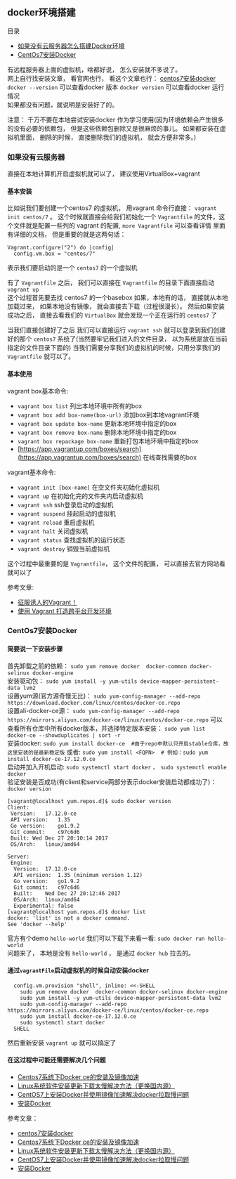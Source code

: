 ## docker环境搭建

目录
- [如果没有云服务器怎么搭建Docker环境](#class01-01)
- [CentOs7安装Docker](#CentOs7安装Docker)


有远程服务器上面的虚拟机，啥都好说， 怎么安装就不多说了。                       
网上自行找安装文章， 看官网也行， 看这个文章也行： [centos7安装docker](https://note.youdao.com/ynoteshare1/index.html?id=86fe5f7ae74004c70eade69edc54f8ea&type=note)
`docker --version` 可以查看docker 版本
`docker version` 可以查看docker 运行情况                        
如果都没有问题，就说明是安装好了的。

注意： 千万不要在本地尝试安装docker 作为学习使用(因为环境依赖会产生很多的没有必要的依赖包， 但是这些依赖包删除又是很麻烦的事儿。
如果都安装在虚拟机里面， 删除的时候， 直接删除我们的虚拟机， 就会方便非常多。)


### <div id="class01-01">如果没有云服务器</div>
直接在本地计算机开启虚拟机就可以了， 建议使用VirtualBox+vagrant 


#### 基本安装
比如说我们要创建一个centos7 的虚拟机， 用vagrant 命令行直接： `vagrant init centos/7` 。
这个时候就直接会给我们初始化一个 `Vagrantfile` 的文件，这个文件就是配置一些列的 vagrant 的配置, `more Vagrantfile` 可以查看详情
里面有详细的文档， 但是重要的就是这两句话：
```
Vagrant.configure("2") do |config|
  config.vm.box = "centos/7"
```
表示我们要启动的是一个 `centos7` 的一个虚拟机

有了 `Vagrantfile` 之后， 我们可以直接在 `Vagrantfile` 的目录下面直接启动 `vagrant up`               
这个过程首先要去找 centos7 的一个basebox 如果，本地有的话， 直接就从本地加载过来， 如果本地没有镜像， 就会直接去下载（过程很漫长）。
然后如果安装成功之后， 直接去看我们的 `VirtualBox` 就会发现一个正在运行的 `centos7` 了

当我们直接创建好了之后 我们可以直接运行 `vagrant ssh` 就可以登录到我们创建好的那个 `centos7` 系统了(当然要牢记我们进入的文件目录， 以为系统是放在当前指定的文件目录下面的)
当我们需要分享我们的虚拟机的时候，只用分享我们的 `Vagrantfile` 就可以了。

#### 基本使用
vagrant box基本命令:                    
- `vagrant box list` 列出本地环境中所有的box
- `vagrant box add box-name(box-url)` 添加box到本地vagrant环境
- `vagrant box update box-name` 更新本地环境中指定的box
- `vagrant box remove box-name` 删除本地环境中指定的box
- `vagrant box repackage box-name` 重新打包本地环境中指定的box
- [https://app.vagrantup.com/boxes/search](https://app.vagrantup.com/boxes/search) 在线查找需要的box

vagrant基本命令:                    
- `vagrant init [box-name]` 在空文件夹初始化虚拟机
- `vagrant up` 在初始化完的文件夹内启动虚拟机
- `vagrant ssh` ssh登录启动的虚拟机
- `vagrant suspend` 挂起启动的虚拟机
- `vagrant reload` 重启虚拟机
- `vagrant halt` 关闭虚拟机
- `vagrant status` 查找虚拟机的运行状态
- `vagrant destroy` 销毁当前虚拟机

这个过程中最重要的是 `Vagrantfile`， 这个文件的配置， 可以直接去官方网站看就可以了


                  
参考文章:                   
- [征服诱人的Vagrant！](https://www.cnblogs.com/hafiz/p/9175484.html)
- [使用 Vagrant 打造跨平台开发环境](https://segmentfault.com/a/1190000000264347)



### <div class="class01-02">CentOs7安装Docker</div> 
#### 简要说一下安装步骤                      
首先卸载之前的依赖： `sudo yum remove docker  docker-common docker-selinux docker-engine`                         
安装驱动包： `sudo yum install -y yum-utils device-mapper-persistent-data lvm2`                   
设置yum源(官方源奇慢无比)： `sudo yum-config-manager --add-repo https://download.docker.com/linux/centos/docker-ce.repo`                                    
设置ali-docker-ce源： `sudo yum-config-manager --add-repo https://mirrors.aliyun.com/docker-ce/linux/centos/docker-ce.repo`
可以查看所有仓库中所有docker版本，并选择特定版本安装： `sudo yum list docker-ce --showduplicates | sort -r`                          
安装docker: `sudo yum install docker-ce  #由于repo中默认只开启stable仓库，故这里安装的是最新稳定版`
    或者: `sudo yum install <FQPN>  # 例如：sudo yum install docker-ce-17.12.0.ce`                       
启动并加入开机启动: `sudo systemctl start docker` 、 `sudo systemctl enable docker`                       
验证安装是否成功(有client和service两部分表示docker安装启动都成功了)： `docker version`                          
```
[vagrant@localhost yum.repos.d]$ sudo docker version
Client:
 Version:	17.12.0-ce
 API version:	1.35
 Go version:	go1.9.2
 Git commit:	c97c6d6
 Built:	Wed Dec 27 20:10:14 2017
 OS/Arch:	linux/amd64

Server:
 Engine:
  Version:	17.12.0-ce
  API version:	1.35 (minimum version 1.12)
  Go version:	go1.9.2
  Git commit:	c97c6d6
  Built:	Wed Dec 27 20:12:46 2017
  OS/Arch:	linux/amd64
  Experimental:	false
[vagrant@localhost yum.repos.d]$ docker list
docker: 'list' is not a docker command.
See 'docker --help'
```

官方有个demo `hello-world` 我们可以下载下来看一看:  `sudo docker run hello-world`                                        
问题来了， 本地是没有 `hello-world` ， 是通过 `docker hub` 拉去的。


#### 通过`vagrantFile`启动虚拟机的时候自动安装docker
```
  config.vm.provision "shell", inline: <<-SHELL
    sudo yum remove docker  docker-common docker-selinux docker-engine
    sudo yum install -y yum-utils device-mapper-persistent-data lvm2
    sudo yum-config-manager --add-repo https://mirrors.aliyun.com/docker-ce/linux/centos/docker-ce.repo
    sudo yum install docker-ce-17.12.0.ce
    sudo systemctl start docker
  SHELL
```
然后重新安装 `vagrant up` 就可以搞定了




#### 在这过程中可能还需要解决几个问题
- [Centos7系统下Docker ce的安装及镜像加速](http://www.bubuko.com/infodetail-2371059.html)
- [Linux系统软件安装更新下载太慢解决方法（更换国内源）](https://blog.csdn.net/weixin_38034182/article/details/76672906)
- [CentOS7上安装Docker并使用镜像加速解决docker拉取慢问题](https://www.jianshu.com/p/d611047c4387)
- [安装Docker](https://help.aliyun.com/document_detail/60742.html)


参考文章：
- [centos7安装docker](https://note.youdao.com/ynoteshare1/index.html?id=86fe5f7ae74004c70eade69edc54f8ea&type=note)
- [Centos7系统下Docker ce的安装及镜像加速](http://www.bubuko.com/infodetail-2371059.html)
- [Linux系统软件安装更新下载太慢解决方法（更换国内源）](https://blog.csdn.net/weixin_38034182/article/details/76672906)
- [CentOS7上安装Docker并使用镜像加速解决docker拉取慢问题](https://www.jianshu.com/p/d611047c4387)
- [安装Docker](https://help.aliyun.com/document_detail/60742.html)